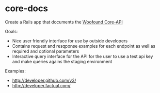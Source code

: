 core-docs
=========

Create a Rails app that documents the [Woofound Core-API](https://github.com/woofound/core-api) 

Goals: 
- Nice user friendly interface for use by outside developers
- Contains request and resqponse examples for each endpoint as well as required and optional parameters
- Interactive query interface for the API for the user to use a test api key and make queries agains the staging environment

Examples:
- http://developer.github.com/v3/
- http://developer.factual.com/
